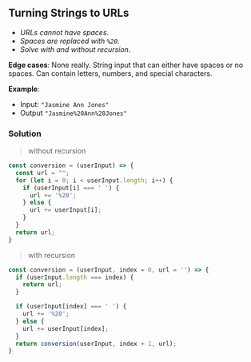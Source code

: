 ## Turning Strings to URLs

* _URLs cannot have spaces_. 
* _Spaces are replaced with `%20`_.
* _Solve with and without recursion_.

**Edge cases**: None really. String input that can either have spaces or no spaces. Can contain letters, numbers, and special characters.

**Example**:

- Input: `"Jasmine Ann Jones"`
- Output `"Jasmine%20Ann%20Jones"`

### Solution

> without recursion

```javascript
const conversion = (userInput) => {
  const url = "";
  for (let i = 0; i < userInput.length; i++) {
    if (userInput[i] === ' ') {
      url += '%20';
    } else {
      url += userInput[i];
    }
  }
  return url;
}
```

> with recursion
```javascript
const conversion = (userInput, index = 0, url = '') => {
  if (userInput.length === index) {
    return url;
  }

  if (userInput[index] === ' ') {
    url += '%20';
  } else {
    url += userInput[index];
  }
  return conversion(userInput, index + 1, url);
}
```

